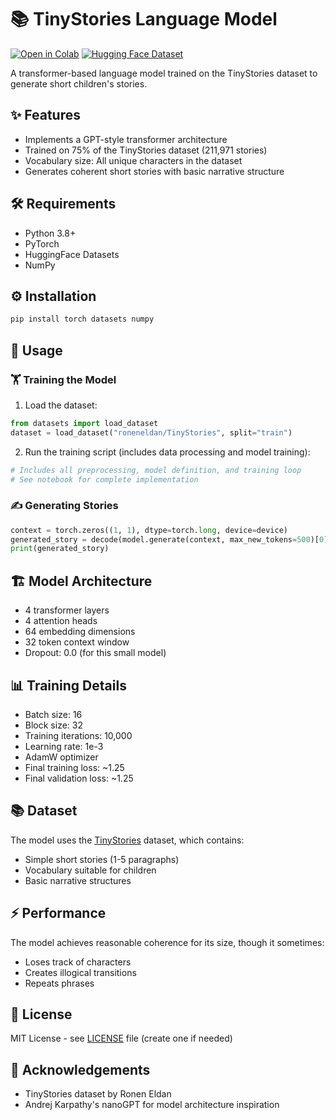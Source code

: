 # 📚 TinyStories Language Model

[![Open in Colab](https://colab.research.google.com/assets/colab-badge.svg)]([https://colab.research.google.com/github/your-repo/your-notebook.ipynb](https://colab.research.google.com/github/Anton3090/gpt2-mini-implementation/blob/main/GPT2_From_Scratch.ipynb))  
[![Hugging Face Dataset](https://img.shields.io/badge/dataset-TinyStories-blue)](https://huggingface.co/datasets/roneneldan/TinyStories)

A transformer-based language model trained on the TinyStories dataset to generate short children's stories.

## ✨ Features

- Implements a GPT-style transformer architecture
- Trained on 75% of the TinyStories dataset (211,971 stories)
- Vocabulary size: All unique characters in the dataset
- Generates coherent short stories with basic narrative structure

## 🛠️ Requirements

- Python 3.8+
- PyTorch
- HuggingFace Datasets
- NumPy

## ⚙️ Installation

```bash
pip install torch datasets numpy
````

## 🚀 Usage

### 🏋️ Training the Model

1. Load the dataset:

```python
from datasets import load_dataset
dataset = load_dataset("roneneldan/TinyStories", split="train")
```

2. Run the training script (includes data processing and model training):

```python
# Includes all preprocessing, model definition, and training loop
# See notebook for complete implementation
```

### ✍️ Generating Stories

```python
context = torch.zeros((1, 1), dtype=torch.long, device=device)
generated_story = decode(model.generate(context, max_new_tokens=500)[0].tolist())
print(generated_story)
```

## 🏗️ Model Architecture

* 4 transformer layers
* 4 attention heads
* 64 embedding dimensions
* 32 token context window
* Dropout: 0.0 (for this small model)

## 📊 Training Details

* Batch size: 16
* Block size: 32
* Training iterations: 10,000
* Learning rate: 1e-3
* AdamW optimizer
* Final training loss: \~1.25
* Final validation loss: \~1.25

## 📚 Dataset

The model uses the [TinyStories](https://huggingface.co/datasets/roneneldan/TinyStories) dataset, which contains:

* Simple short stories (1-5 paragraphs)
* Vocabulary suitable for children
* Basic narrative structures

## ⚡ Performance

The model achieves reasonable coherence for its size, though it sometimes:

* Loses track of characters
* Creates illogical transitions
* Repeats phrases

## 📄 License

MIT License - see [LICENSE](LICENSE) file (create one if needed)

## 🙏 Acknowledgements

* TinyStories dataset by Ronen Eldan
* Andrej Karpathy's nanoGPT for model architecture inspiration

```
